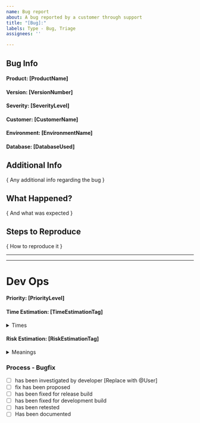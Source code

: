 ```yaml
---
name: Bug report
about: A bug reported by a customer through support
title: "[Bug]:"
labels: Type - Bug, Triage
assignees: ''

---
```


<!---  
***************************************
*********** FORM USAGE ****************
***************************************

To fill out this form properly go through the document except for the Dev Ops section.

Where you find [XXX] replace it with a single line of text
Where you find { xxx } replace it with multiple lines

For some places you will find suggestions below. Using them ensures fewer problems with automation

Ex: 

> ### Test: [xxx]
> [!--- test1 | test2 ---]
> ### Values
>
> { yyy }

becomes:

> ### Test: test1
> ### Values
> 
> value 1
> value 2

Notes:
    - If you pick something that doesn't fit the format the auto labeling will not happen
    - It can take a short while after submission for it to happen
    - It is case-insensitive
    - Updating the description will update the labels as well

****************************************
********** Manual Labeling *************
****************************************

There are some common manual labels that can be applied:

| Reason                      | Label to add   |
| -------------------------------------------- |
| If it is urgent             | "M | Urgent"   |
| -------------------------------------------  |
| If this issue is blocking   | "M | Blocking" |
| your work                   |                |
| -------------------------------------------- |
| If this issue being blocked | "M | Blocked"  |
| -------------------------------------------- |

Ps. Sorry for not having a better format for you to use. Github Issue forms isn't supported yet for private repos...
--->
## Bug Info

#### Product: [ProductName]
<!-- Product Names: POMA | POH | POM | Gateway | Connecting Shop | Connecting Prodrisk | Connecting Spotbid -->

#### Version: [VersionNumber]
<!-- Version format : v0.0.0 (or just Develop) -->

#### Severity: [SeverityLevel]
<!-- Severity levels: Critical | Major | Minor -->

#### Customer: [CustomerName]

#### Environment: [EnvironmentName]

#### Database: [DatabaseUsed]



## Additional Info

{ Any additional info regarding the bug }

## What Happened?

{ And what was expected }

## Steps to Reproduce

{ How to reproduce it }
<!---
You should probably use a list of steps
 1. Do 1
 2. Do 2
--->

___
___

# Dev Ops

<!---
######################################################
####### THIS AREA IS FOR DEV OPS to fill in ##########
######################################################
--->

#### Priority: [PriorityLevel]
<!-- High, Medium, Low -->

#### Time Estimation: [TimeEstimationTag] 
<!-- XSS | XS | S | M | L | XL | XXL -->

<details><summary>Times</summary>
<p>

>  | Tag | Time         |
>  |--------------| ---- |
>  | XSS | 0 - 5 days   |
>  | XS | 6 - 10 days  |
>  | S | 11 - 30 days |
>  | M | 1 - 2 Months |
>  | L | 3 - 5 Months |
>  | XL | 6 - 12 Months |
>  | XXL | 12+ Months   |

</p>
</details>

#### Risk Estimation: [RiskEstimationTag]
<!-- None | Low | Medium | High -->

<details><summary>Meanings</summary>
<p>

>  | Tag | Risk                                                 |
>  |-----| ----- |
>  | None | Fixing this will not break previous funcitonality    |
>  | Low | Fixing this will might break previous functionality  |
>  | Medium | Fixing this will could break previous functionality  |
>  | High | This change will likely break previous functionality |


</p>
</details>

### Process - Bugfix

- [ ] has been investigated by developer [Replace with @User]
- [ ] fix has been proposed
- [ ] has been fixed for release build
- [ ] has been fixed for development build
- [ ] has been retested
- [ ] Has been documented
